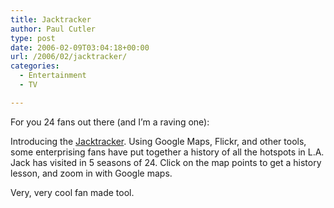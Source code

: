 ```yaml
---
title: Jacktracker
author: Paul Cutler
type: post
date: 2006-02-09T03:04:18+00:00
url: /2006/02/jacktracker/
categories:
  - Entertainment
  - TV

---
```

For you 24 fans out there (and I&#8217;m a raving one):

Introducing the [Jacktracker][1]. Using Google Maps, Flickr, and other tools, some enterprising fans have put together a history of all the hotspots in L.A. Jack has visited in 5 seasons of 24. Click on the map points to get a history lesson, and zoom in with Google maps.

Very, very cool fan made tool.

 [1]: http://www.wayfaring.com/maps/show/4698